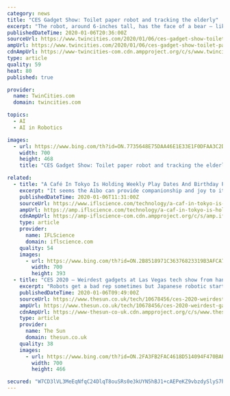```yaml
---
category: news
title: "CES Gadget Show: Toilet paper robot and tracking the elderly"
excerpt: "The robot, around 6-inches tall, has the face of a bear — like the cartoon ones ... The annual showcase is where big companies and startups unveil and promote their latest gadgets, many of them infused with microphones, cameras and artificial intelligence. Though weighted toward the consumer market, much of what’s on display may also ..."
publishedDateTime: 2020-01-06T20:36:00Z
sourceUrl: https://www.twincities.com/2020/01/06/ces-gadget-show-toilet-paper-robot-and-tracking-the-elderly/
ampUrl: https://www.twincities.com/2020/01/06/ces-gadget-show-toilet-paper-robot-and-tracking-the-elderly/amp/
cdnAmpUrl: https://www-twincities-com.cdn.ampproject.org/c/s/www.twincities.com/2020/01/06/ces-gadget-show-toilet-paper-robot-and-tracking-the-elderly/amp/
type: article
quality: 59
heat: 80
published: true

provider:
  name: TwinCities.com
  domain: twincities.com

topics:
  - AI
  - AI in Robotics

images:
  - url: https://www.bing.com/th?id=ON.7735648E75DAA46E1E33E1F0DFAA3C2D
    width: 700
    height: 468
    title: "CES Gadget Show: Toilet paper robot and tracking the elderly"

related:
  - title: "A Café In Tokyo Is Holding Weekly Play Dates And Birthday Parties For Robot Dogs"
    excerpt: "It seems the Aibo can provide companionship and joy to its owner without the complexities that come with having a live doggo in the house. The robot uses artificial intelligence to tailor itself to its owner. “As aibo learns its environment and develops relationships with people, its identity takes on more and more layers,” reads the Aibo ..."
    publishedDateTime: 2020-01-06T11:31:00Z
    sourceUrl: https://www.iflscience.com/technology/a-caf-in-tokyo-is-holding-weekly-play-dates-and-birthday-parties-for-robot-dogs/
    ampUrl: https://amp.iflscience.com/technology/a-caf-in-tokyo-is-holding-weekly-play-dates-and-birthday-parties-for-robot-dogs/
    cdnAmpUrl: https://amp-iflscience-com.cdn.ampproject.org/c/s/amp.iflscience.com/technology/a-caf-in-tokyo-is-holding-weekly-play-dates-and-birthday-parties-for-robot-dogs/
    type: article
    provider:
      name: IFLScience
      domain: iflscience.com
    quality: 54
    images:
      - url: https://www.bing.com/th?id=ON.2B8518971C36376823319B3AFCA779FB
        width: 700
        height: 393
  - title: "CES 2020 – Weirdest gadgets at Las Vegas tech show from hands-free breast pumps to a robot that delivers loo roll"
    excerpt: "Robots get a bad rep sometimes but Japanese robotic startup Groove X has designed ... It works by replacing traditional car visors with a transparent LCD and intuitive camera. Artificial intelligence within the visors allows it to determine where the Sun is hitting the drivers face so it can provide shade to these areas only."
    publishedDateTime: 2020-01-06T09:49:00Z
    sourceUrl: https://www.thesun.co.uk/tech/10678456/ces-2020-weirdest-gadgets-at-show/
    ampUrl: https://www.thesun.co.uk/tech/10678456/ces-2020-weirdest-gadgets-at-show/amp/
    cdnAmpUrl: https://www-thesun-co-uk.cdn.ampproject.org/c/s/www.thesun.co.uk/tech/10678456/ces-2020-weirdest-gadgets-at-show/amp/
    type: article
    provider:
      name: The Sun
      domain: thesun.co.uk
    quality: 38
    images:
      - url: https://www.bing.com/th?id=ON.2FA3FB2FAC4618D514094F470BAEFAA2
        width: 700
        height: 466

secured: "W7CD3lVL3MeEqNfqC24DlqT8ouSRs0e3kUYN5hBJ1+cAEPeKZ9vbzdySlyS7hmLwKmZ60lN/z50nrE7GLwlUkucfNEQtHrqy+PpkHFl6xSolMrL2C448HPD/UlPA3hgaawhGdQYIcV08nMMp+41njpKOoGE5ZYlAgG9lpkmQRwCLz5cLcgm9XDTUsztIrS37cANEOtw2aFFr4ZvXvVoVAAtYFT28h7JO+iCNxdsl9at8pSHbpOGbhgIu8T5sRscW1eJeTTdEAz50K2fL2Ea8vQ==;YOsiCEh3GFw3nvgKi6btfg=="
---
```


